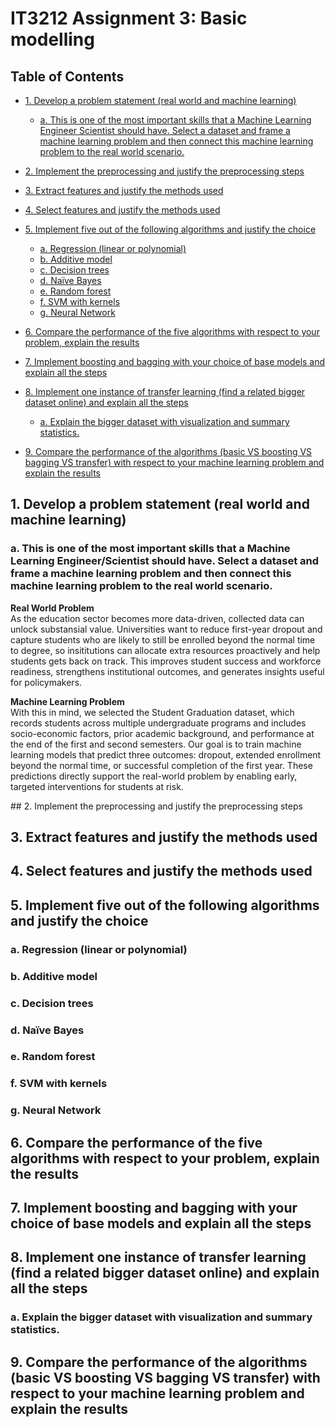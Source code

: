 # IT3212 Assignment 3: Basic modelling

## Table of Contents

- [1. Develop a problem statement (real world and machine learning)](#1-problem-statement)

  - [a. This is one of the most important skills that a Machine Learning Engineer Scientist should have. Select a dataset and frame a machine learning problem and then connect this machine learning problem to the real world scenario. ](#problem-statement-section-1)

- [2. Implement the preprocessing and justify the preprocessing steps](#2-preprocessing)

- [3. Extract features and justify the methods used](#3-extract-features)

- [4. Select features and justify the methods used](#4-select-feactures)

- [5. Implement five out of the following algorithms and justify the choice](#5-implement-algorithms)

  - [a. Regression (linear or polynomial)](#implement-algorithms-section-1)
  - [b. Additive model](#implement-algorithms-section-2)
  - [c. Decision trees](#implement-algorithms-section-3)
  - [d. Naïve Bayes](#implement-algorithms-section-4)
  - [e. Random forest](#implement-algorithms-section-5)
  - [f. SVM with kernels](#implement-algorithms-section-6)
  - [g. Neural Network](#implement-algorithms-section-7)

- [6. Compare the performance of the five algorithms with respect to your problem, explain the results](#6-compare-performance)
- [7. Implement boosting and bagging with your choice of base models and explain all the steps](#7-boosting-bagging)
- [8. Implement one instance of transfer learning (find a related bigger dataset online) and explain all the steps](#8-transfer-learning)

  - [a. Explain the bigger dataset with visualization and summary statistics.](#transfer-learning-section-1)

- [9. Compare the performance of the algorithms (basic VS boosting VS bagging VS transfer) with respect to your machine learning problem and explain the results](#7-compare-performance)

<div style="page-break-after: always;"></div>

## <a id="1-problem-statement"></a> 1. Develop a problem statement (real world and machine learning)

### <a id="#problem-statement-section-1"></a> a. This is one of the most important skills that a Machine Learning Engineer/Scientist should have. Select a dataset and frame a machine learning problem and then connect this machine learning problem to the real world scenario.

**Real World Problem** \
As the education sector becomes more data-driven, collected data can unlock substansial value. Universities want to reduce first-year dropout and capture students who are likely to still be enrolled beyond the normal time to degree, so insititutions can allocate extra resources proactively and help students gets back on track. This improves student success and workforce readiness, strengthens institutional outcomes, and generates insights useful for policymakers.

**Machine Learning Problem** \
With this in mind, we selected the Student Graduation dataset, which records students across multiple undergraduate programs and includes socio-economic factors, prior academic background, and performance at the end of the first and second semesters. Our goal is to train machine learning models that predict three outcomes: dropout, extended enrollment beyond the normal time, or successful completion of the first year. These predictions directly support the real-world problem by enabling early, targeted interventions for students at risk.




<div style="page-break-after: always;"></div>
## <a id="2-preprocessing"></a> 2. Implement the preprocessing and justify the preprocessing steps

<div style="page-break-after: always;"></div>

## <a id="3-extract-features"></a> 3. Extract features and justify the methods used

<div style="page-break-after: always;"></div>

## <a id="4-select-feactures"></a> 4. Select features and justify the methods used

<div style="page-break-after: always;"></div>

## <a id="5-implement-algorithms"></a> 5. Implement five out of the following algorithms and justify the choice

### <a id="implement-algorithms-section-1"></a> a. Regression (linear or polynomial)

<div style="page-break-after: always;"></div>

### <a id="implement-algorithms-section-2"></a> b. Additive model

<div style="page-break-after: always;"></div>

### <a id="implement-algorithms-section-3"></a> c. Decision trees

<div style="page-break-after: always;"></div>

### <a id="implement-algorithms-section-4"></a> d. Naïve Bayes

<div style="page-break-after: always;"></div>

### <a id="implement-algorithms-section-5"></a> e. Random forest

<div style="page-break-after: always;"></div>

### <a id="implement-algorithms-section-6"></a> f. SVM with kernels

<div style="page-break-after: always;"></div>

### <a id="implement-algorithms-section-7"></a> g. Neural Network

<div style="page-break-after: always;"></div>

## <a id="6-compare-performance"></a> 6. Compare the performance of the five algorithms with respect to your problem, explain the results

<div style="page-break-after: always;"></div>

## <a id="7-boosting-bagging"></a> 7. Implement boosting and bagging with your choice of base models and explain all the steps

<div style="page-break-after: always;"></div>

## <a id="8-transfer-learning"></a> 8. Implement one instance of transfer learning (find a related bigger dataset online) and explain all the steps

### <a id="transfer-learning-section-1"></a> a. Explain the bigger dataset with visualization and summary statistics.

<div style="page-break-after: always;"></div>

## <a id="7-compare-performance"></a> 9. Compare the performance of the algorithms (basic VS boosting VS bagging VS transfer) with respect to your machine learning problem and explain the results

<div style="page-break-after: always;"></div>
